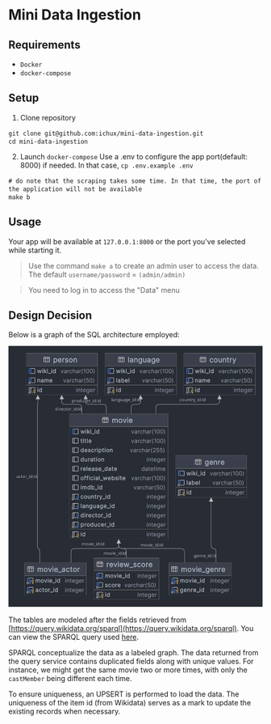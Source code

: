 # Mini Data Ingestion

## Requirements

- `Docker`
- `docker-compose`

## Setup

1. Clone repository
```shell
git clone git@github.com:ichux/mini-data-ingestion.git
cd mini-data-ingestion
```

2. Launch `docker-compose`
Use a .env to configure the app port(default: 8000) if needed. In that case, `cp .env.example .env`

```shell
# do note that the scraping takes some time. In that time, the port of the application will not be available
make b
```

## Usage
Your app will be available at `127.0.0.1:8000` or the port you've selected while starting it.

> Use the command `make a` to create an admin user to access the data. The default `username/password` = `(admin/admin)`

> You need to log in to access the "Data" menu

## Design Decision
Below is a graph of the SQL architecture employed:

![Tables](./tables.png)

The tables are modeled after the fields retrieved from [https://query.wikidata.org/sparql](https://query.wikidata.org/sparql).
You can view the SPARQL query used [here](mdi/query.sparql).

SPARQL conceptualize the data as a labeled graph. The data returned from the query service contains duplicated fields along with unique values. For instance, we might get the same movie two or more times, with only the `castMember` being different each time.

To ensure uniqueness, an UPSERT is performed to load the data. The uniqueness of the item id (from Wikidata) serves as a mark to update the existing records when necessary.